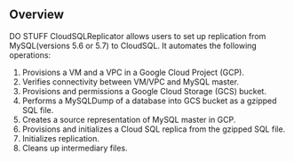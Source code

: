 ## Overview
DO STUFF
CloudSQLReplicator allows users to set up replication from MySQL(versions 5.6 or 5.7) to CloudSQL. 
It automates the following operations:

1. Provisions a VM and a VPC in a Google Cloud Project (GCP).
2. Verifies connectivity between VM/VPC and MySQL master.
3. Provisions and permissions a Google Cloud Storage (GCS) bucket.
4. Performs a MySQLDump of a database into GCS bucket as a gzipped SQL file.
5. Creates a source representation of MySQL master in GCP.
6. Provisions and initializes a Cloud SQL replica from the gzipped SQL file.
7. Initializes replication.
8. Cleans up intermediary files.
